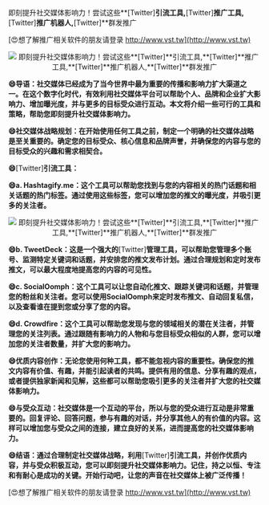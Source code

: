 即刻提升社交媒体影响力！尝试这些**[Twitter]**引流工具,**[Twitter]**推广工具,**[Twitter]**推广机器人,**[Twitter]**群发推广

[😍想了解推广相关软件的朋友请登录 http://www.vst.tw](http://www.vst.tw)

 <center><img src="https://vst.tw/MP4/tuiguang/png/0.png" alt="即刻提升社交媒体影响力！尝试这些**[Twitter]**引流工具,**[Twitter]**推广工具,**[Twitter]**推广机器人,**[Twitter]**群发推广"></center>

**😄导语：社交媒体已经成为了当今世界中最为重要的传播和影响力扩大渠道之一。在这个数字化时代，有效利用社交媒体平台可以帮助个人、品牌和企业扩大影响力、增加曝光度，并与更多的目标受众进行互动。本文将介绍一些可行的工具和策略，帮助您即刻提升社交媒体影响力。**

**😄社交媒体战略规划：在开始使用任何工具之前，制定一个明确的社交媒体战略是至关重要的。确定您的目标受众、核心信息和品牌声誉，并确保您的内容与您的目标受众的兴趣和需求相契合。**

**😄**[Twitter]**引流工具：**

**😄a. Hashtagify.me：这个工具可以帮助您找到与您的内容相关的热门话题和相关话题的热门标签。通过使用这些标签，您可以增加您的推文的曝光度，并吸引更多的关注者。**

 <center><img src="https://vst.tw/MP4/tuiguang/png/3.png" alt="即刻提升社交媒体影响力！尝试这些**[Twitter]**引流工具,**[Twitter]**推广工具,**[Twitter]**推广机器人,**[Twitter]**群发推广"></center>

**😄b. TweetDeck：这是一个强大的**[Twitter]**管理工具，可以帮助您管理多个账号、监测特定关键词和话题，并安排您的推文发布计划。通过合理规划和定时发布推文，可以最大程度地提高您的内容的可见性。**

**😄c. SocialOomph：这个工具可以让您自动化推文、跟踪关键词和话题，并管理您的粉丝和关注者。您可以使用SocialOomph来定时发布推文、自动回复私信，以及查看谁在提到您或分享了您的内容。**

**😄d. Crowdfire：这个工具可以帮助您发现与您的领域相关的潜在关注者，并管理您的关注列表。通过跟随有影响力的人物和与您目标受众相似的人群，您可以增加您的关注者数量，并扩大您的影响力。**

**😄优质内容创作：无论您使用何种工具，都不能忽视内容的重要性。确保您的推文内容有价值、有趣，并能引起读者的共鸣。提供有用的信息、分享有趣的观点，或者提供独家新闻和见解，这些都可以帮助您吸引更多的关注者并扩大您的社交媒体影响力。**

**😄与受众互动：社交媒体是一个互动的平台，所以与您的受众进行互动是非常重要的。回复评论、回答问题，参与有趣的对话，并分享其他人的有价值的内容。这样可以增加您与受众之间的连接，建立良好的关系，进而提高您的社交媒体影响力。**

**😄结语：通过合理制定社交媒体战略，利用**[Twitter]**引流工具，并创作优质内容，并与受众积极互动，您可以即刻提升社交媒体影响力。记住，持之以恒、专注和有耐心是成功的关键。开始行动吧，让您的声音在社交媒体上被广泛传播！**

[😍想了解推广相关软件的朋友请登录 http://www.vst.tw](http://www.vst.tw)



